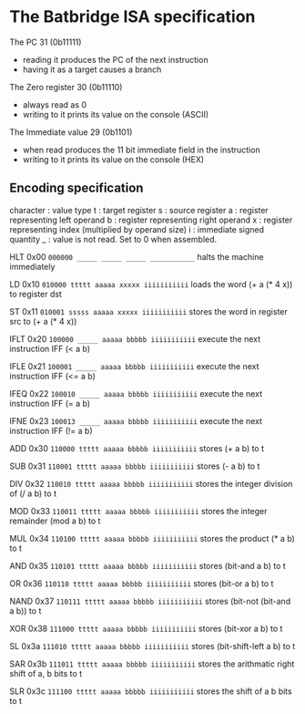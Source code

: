 # The Batbridge ISA specification

The PC 31 (0b11111)
  - reading it produces the PC of the next instruction
  - having it as a target causes a branch

The Zero register 30 (0b11110)
  - always read as 0
  - writing to it prints its value on the console (ASCII)

The Immediate value 29 (0b1101)
  - when read produces the 11 bit immediate field in the instruction
  - writing to it prints its value on the console (HEX)

## Encoding specification

character : value type
 t : target register
 s : source register
 a : register representing left operand
 b : register representing right operand
 x : register representing index (multiplied by operand size)
 i : immediate signed quantity
 _ : value is not read. Set to 0 when assembled.

HLT 0x00 `000000 _____ _____ _____ ___________`
halts the machine immediately

LD  0x10 `010000 ttttt aaaaa xxxxx iiiiiiiiiii`
loads the word (+ a (* 4 x)) to register dst

ST  0x11 `010001 sssss aaaaa xxxxx iiiiiiiiiii`
stores the word in register src to (+ a (* 4 x))

IFLT 0x20 `100000 _____ aaaaa bbbbb iiiiiiiiiii`
execute the next instruction IFF (< a b)
 
IFLE 0x21 `100001 _____ aaaaa bbbbb iiiiiiiiiii`
execute the next instruction IFF (<= a b)
 
IFEQ 0x22 `100010 _____ aaaaa bbbbb iiiiiiiiiii`
execute the next instruction IFF (= a b)
 
IFNE 0x23 `100013 _____ aaaaa bbbbb iiiiiiiiiii`
execute the next instruction IFF (!= a b)
 
ADD  0x30 `110000 ttttt aaaaa bbbbb iiiiiiiiiii`
stores (+ a b) to t
 
SUB  0x31 `110001 ttttt aaaaa bbbbb iiiiiiiiiii`
stores (- a b) to t
 
DIV  0x32 `110010 ttttt aaaaa bbbbb iiiiiiiiiii`
stores the integer division of (/ a b) to t
 
MOD  0x33 `110011 ttttt aaaaa bbbbb iiiiiiiiiii`
stores the integer remainder (mod a b) to t
 
MUL  0x34 `110100 ttttt aaaaa bbbbb iiiiiiiiiii`
stores the product (* a b) to t
 
AND  0x35 `110101 ttttt aaaaa bbbbb iiiiiiiiiii`
stores (bit-and a b) to t
 
OR   0x36 `110110 ttttt aaaaa bbbbb iiiiiiiiiii`
stores (bit-or a b) to t

NAND 0x37 `110111 ttttt aaaaa bbbbb iiiiiiiiiii`
stores (bit-not (bit-and a b)) to t
 
XOR  0x38 `111000 ttttt aaaaa bbbbb iiiiiiiiiii`
stores (bit-xor a b) to t
 
SL   0x3a `111010 ttttt aaaaa bbbbb iiiiiiiiiii`
stores (bit-shift-left a b) to t
 
SAR  0x3b `111011 ttttt aaaaa bbbbb iiiiiiiiiii`
stores the arithmatic right shift of a, b bits to t
 
SLR  0x3c `111100 ttttt aaaaa bbbbb iiiiiiiiiii`
stores the shift of a b bits to t
